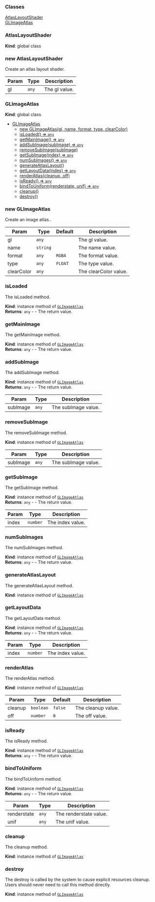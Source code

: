 ### Classes

<dl>
<dt><a href="#AtlasLayoutShader">AtlasLayoutShader</a></dt>
<dd></dd>
<dt><a href="#GLImageAtlas">GLImageAtlas</a></dt>
<dd></dd>
</dl>

<a name="AtlasLayoutShader"></a>

### AtlasLayoutShader
**Kind**: global class  
<a name="new_AtlasLayoutShader_new"></a>

### new AtlasLayoutShader
Create an atlas layout shader.


| Param | Type | Description |
| --- | --- | --- |
| gl | <code>any</code> | The gl value. |

<a name="GLImageAtlas"></a>

### GLImageAtlas
**Kind**: global class  

* [GLImageAtlas](#GLImageAtlas)
    * [new GLImageAtlas(gl, name, format, type, clearColor)](#new-GLImageAtlas)
    * [isLoaded() ⇒ <code>any</code>](#isLoaded)
    * [getMainImage() ⇒ <code>any</code>](#getMainImage)
    * [addSubImage(subImage) ⇒ <code>any</code>](#addSubImage)
    * [removeSubImage(subImage)](#removeSubImage)
    * [getSubImage(index) ⇒ <code>any</code>](#getSubImage)
    * [numSubImages() ⇒ <code>any</code>](#numSubImages)
    * [generateAtlasLayout()](#generateAtlasLayout)
    * [getLayoutData(index) ⇒ <code>any</code>](#getLayoutData)
    * [renderAtlas(cleanup, off)](#renderAtlas)
    * [isReady() ⇒ <code>any</code>](#isReady)
    * [bindToUniform(renderstate, unif) ⇒ <code>any</code>](#bindToUniform)
    * [cleanup()](#cleanup)
    * [destroy()](#destroy)

<a name="new_GLImageAtlas_new"></a>

### new GLImageAtlas
Create an image atlas..


| Param | Type | Default | Description |
| --- | --- | --- | --- |
| gl | <code>any</code> |  | The gl value. |
| name | <code>string</code> |  | The name value. |
| format | <code>any</code> | <code>RGBA</code> | The format value. |
| type | <code>any</code> | <code>FLOAT</code> | The type value. |
| clearColor | <code>any</code> |  | The clearColor value. |

<a name="GLImageAtlas+isLoaded"></a>

### isLoaded
The isLoaded method.

**Kind**: instance method of [<code>GLImageAtlas</code>](#GLImageAtlas)  
**Returns**: <code>any</code> - - The return value.  
<a name="GLImageAtlas+getMainImage"></a>

### getMainImage
The getMainImage method.

**Kind**: instance method of [<code>GLImageAtlas</code>](#GLImageAtlas)  
**Returns**: <code>any</code> - - The return value.  
<a name="GLImageAtlas+addSubImage"></a>

### addSubImage
The addSubImage method.

**Kind**: instance method of [<code>GLImageAtlas</code>](#GLImageAtlas)  
**Returns**: <code>any</code> - - The return value.  

| Param | Type | Description |
| --- | --- | --- |
| subImage | <code>any</code> | The subImage value. |

<a name="GLImageAtlas+removeSubImage"></a>

### removeSubImage
The removeSubImage method.

**Kind**: instance method of [<code>GLImageAtlas</code>](#GLImageAtlas)  

| Param | Type | Description |
| --- | --- | --- |
| subImage | <code>any</code> | The subImage value. |

<a name="GLImageAtlas+getSubImage"></a>

### getSubImage
The getSubImage method.

**Kind**: instance method of [<code>GLImageAtlas</code>](#GLImageAtlas)  
**Returns**: <code>any</code> - - The return value.  

| Param | Type | Description |
| --- | --- | --- |
| index | <code>number</code> | The index value. |

<a name="GLImageAtlas+numSubImages"></a>

### numSubImages
The numSubImages method.

**Kind**: instance method of [<code>GLImageAtlas</code>](#GLImageAtlas)  
**Returns**: <code>any</code> - - The return value.  
<a name="GLImageAtlas+generateAtlasLayout"></a>

### generateAtlasLayout
The generateAtlasLayout method.

**Kind**: instance method of [<code>GLImageAtlas</code>](#GLImageAtlas)  
<a name="GLImageAtlas+getLayoutData"></a>

### getLayoutData
The getLayoutData method.

**Kind**: instance method of [<code>GLImageAtlas</code>](#GLImageAtlas)  
**Returns**: <code>any</code> - - The return value.  

| Param | Type | Description |
| --- | --- | --- |
| index | <code>number</code> | The index value. |

<a name="GLImageAtlas+renderAtlas"></a>

### renderAtlas
The renderAtlas method.

**Kind**: instance method of [<code>GLImageAtlas</code>](#GLImageAtlas)  

| Param | Type | Default | Description |
| --- | --- | --- | --- |
| cleanup | <code>boolean</code> | <code>false</code> | The cleanup value. |
| off | <code>number</code> | <code>0</code> | The off value. |

<a name="GLImageAtlas+isReady"></a>

### isReady
The isReady method.

**Kind**: instance method of [<code>GLImageAtlas</code>](#GLImageAtlas)  
**Returns**: <code>any</code> - - The return value.  
<a name="GLImageAtlas+bindToUniform"></a>

### bindToUniform
The bindToUniform method.

**Kind**: instance method of [<code>GLImageAtlas</code>](#GLImageAtlas)  
**Returns**: <code>any</code> - - The return value.  

| Param | Type | Description |
| --- | --- | --- |
| renderstate | <code>any</code> | The renderstate value. |
| unif | <code>any</code> | The unif value. |

<a name="GLImageAtlas+cleanup"></a>

### cleanup
The cleanup method.

**Kind**: instance method of [<code>GLImageAtlas</code>](#GLImageAtlas)  
<a name="GLImageAtlas+destroy"></a>

### destroy
The destroy is called by the system to cause explicit resources cleanup.
Users should never need to call this method directly.

**Kind**: instance method of [<code>GLImageAtlas</code>](#GLImageAtlas)  
